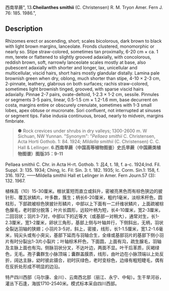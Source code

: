 西南旱蕨",
13.**Cheilanthes smithii** (C. Christensen) R. M. Tryon Amer. Fern J. 76: 185. 1986.",

## Description
Rhizomes erect or ascending, short; scales bicolorous, dark brown to black with light brown margins, lanceolate. Fronds clustered, monomorphic or nearly so. Stipe straw-colored, sometimes tan proximally, 6-20 cm × ca. 1 mm, terete or flattened to slightly grooved adaxially, with concolorous, reddish brown, soft, narrowly lanceolate scales mostly at base, also pubescent adaxially with shorter and longer, lax, unicellular and multicellular, viscid hairs, short hairs mostly glandular distally. Lamina pale brownish green when dry, oblong, much shorter than stipe, 4-10 × 2-3 cm, 2-pinnate, leathery, glabrous on both surfaces; rachis straw-colored, sometimes light brownish tinged, grooved, with sparse viscid hairs adaxially. Pinnae 2-7 pairs, ovate-deltoid, 1-2.3 × 1-2 cm, sessile. Pinnules or segments 3-5 pairs, linear, 0.5-1.5 cm × 1.2-1.6 mm, base decurrent on costa, margins entire or obscurely crenulate, sometimes with 1-3 small lobes, apex obtuse or mucronate. Sori confluent, not interrupted at sinuses or segment tips. False indusia continuous, broad, nearly to midvein, margins fimbriate.

> ● Rock crevices under shrubs in dry valleys; 1300-2600 m. W Sichuan, NW Yunnan.
  "Synonym": "*Pellaea smithii* C. Christensen, Acta Horti Gothob. 1: 84. 1924; *Mildella smithii* (C. Christensen) C. C. Hall &amp; Lellinger.
**6.西南旱蕨（中国高等植物图鉴）史氏旱蕨（中国蕨类植物图谱）图版35：9-11**

Pellaea smithii C. Chr. in Acta H-rt. Gothob. 1: 吕4, t. 18, f. a-c. 1924;Ind. FiI. Suppl. 3: 135. 1934; Ching, Ic. Fil: Sin. 3: t. 182. 1935; Ic. Corm. Sin.1: 158, f. 316. 1972. ——Mildella smithii Hall et Lelinger in Amer. Fern Journ.57 (3): 132. 1967.

植株高（10）15-30厘米。根状茎短而直立或斜升，密被亮黑色而有棕色狭边的披针形、覆瓦状鳞片。叶多数，簇生；柄长6-20厘米，粗约1毫米，淡棕禾秆色，圆柱形，下部疏被棕色狭披针形鳞片，中部以上下面有一二纤维状鳞片，上面疏被棕色腺毛，老时部分脱落；叶片长圆形，远较叶柄为短，长4-10厘米，宽2-3厘米，二回羽状；羽片3-7对，中部以下的近等大（或基部一对稍大），通常对生，长1-2.3厘米，宽1-2厘米，卵状三角形，基部上侧与叶轴并行，下侧斜出，无柄，羽状全裂达羽轴的狭翅；小羽片3-5对，斜上，密接，线形，长1-1.5厘米，宽1.2-1.6毫米，钝尖头或有小突尖，基部下延而与羽轴合生，全缘或基部羽片的基部下侧小羽片有时分裂出1-3片小裂片；叶轴棕禾秆色，下面圆，上面有沟，疏生腺毛，羽轴及主脉上面也有沟。侧脉羽状分叉，不达叶边，两面不显。叶干后革质，灰褐绿色，无毛。孢子囊群生小脉顶端；囊群盖膜质，线形，由叶边在小脉顶端以上处反折，阔达主脉，幼时彼此镊合，初时灰绿色，老时变棕色，边缘有粗短睫毛，偶有在反折处形成不明显的边沿。

特产四川西部（马尔康、金川）、云南西北部（丽江、永宁、中甸）。生干旱河谷，灌丛下石逢，海拔1710-2540米。模式标本采自四川西部。
